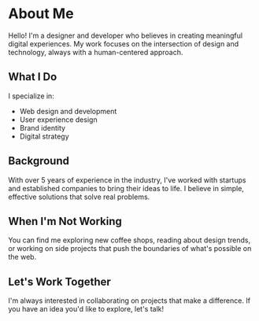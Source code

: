 # About Me

Hello! I'm a designer and developer who believes in creating meaningful digital experiences. My work focuses on the intersection of design and technology, always with a human-centered approach.

## What I Do

I specialize in:
- Web design and development
- User experience design
- Brand identity
- Digital strategy

## Background

With over 5 years of experience in the industry, I've worked with startups and established companies to bring their ideas to life. I believe in simple, effective solutions that solve real problems.

## When I'm Not Working

You can find me exploring new coffee shops, reading about design trends, or working on side projects that push the boundaries of what's possible on the web.

## Let's Work Together

I'm always interested in collaborating on projects that make a difference. If you have an idea you'd like to explore, let's talk! 